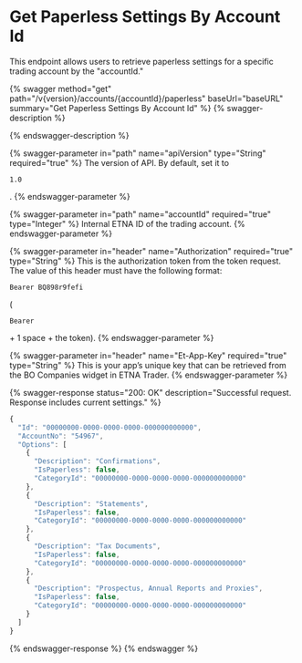 # Get Paperless Settings By Account Id

This endpoint allows users to retrieve paperless settings for a specific trading account by the "accountId."&#x20;

{% swagger method="get" path="/v{version}/accounts/{accountId}/paperless" baseUrl="baseURL" summary="Get Paperless Settings By Account Id" %}
{% swagger-description %}

{% endswagger-description %}

{% swagger-parameter in="path" name="apiVersion" type="String" required="true" %}
The version of API. By default, set it to 

`1.0`

.
{% endswagger-parameter %}

{% swagger-parameter in="path" name="accountId" required="true" type="Integer" %}
Internal ETNA ID of the trading account.
{% endswagger-parameter %}

{% swagger-parameter in="header" name="Authorization" required="true" type="String" %}
This is the authorization token from the token request. The value of this header must have the following format: 

`Bearer BQ898r9fefi`

 (

`Bearer`

 \+ 1 space + the token).
{% endswagger-parameter %}

{% swagger-parameter in="header" name="Et-App-Key" required="true" type="String" %}
This is your app’s unique key that can be retrieved from the BO Companies widget in ETNA Trader.
{% endswagger-parameter %}

{% swagger-response status="200: OK" description="Successful request. Response includes current settings." %}
```javascript
{
  "Id": "00000000-0000-0000-0000-000000000000",
  "AccountNo": "54967",
  "Options": [
    {
      "Description": "Confirmations",
      "IsPaperless": false,
      "CategoryId": "00000000-0000-0000-0000-000000000000"
    },
    {
      "Description": "Statements",
      "IsPaperless": false,
      "CategoryId": "00000000-0000-0000-0000-000000000000"
    },
    {
      "Description": "Tax Documents",
      "IsPaperless": false,
      "CategoryId": "00000000-0000-0000-0000-000000000000"
    },
    {
      "Description": "Prospectus, Annual Reports and Proxies",
      "IsPaperless": false,
      "CategoryId": "00000000-0000-0000-0000-000000000000"
    }
  ]
}
```
{% endswagger-response %}
{% endswagger %}
